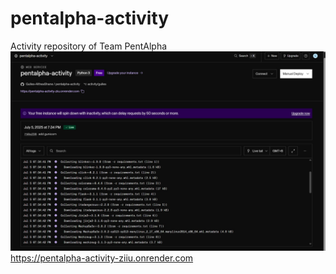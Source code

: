 # pentalpha-activity
Activity repository of Team PentAlpha
![alt text](activity_gulles_deployment.jpg)
https://pentalpha-activity-ziiu.onrender.com